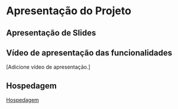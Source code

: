 # Apresentação do Projeto

## Apresentação de Slides


## Vídeo de apresentação das funcionalidades


[Adicione vídeo de apresentação.]

## Hospedagem

<a href="(https://icei-puc-minas-pmv-ads.github.io/pmv-ads-2023-2-e1-proj-web-t13-pmv-ads-2023-2-e1-proj-acessoativo/src/)">Hospedagem</a>
